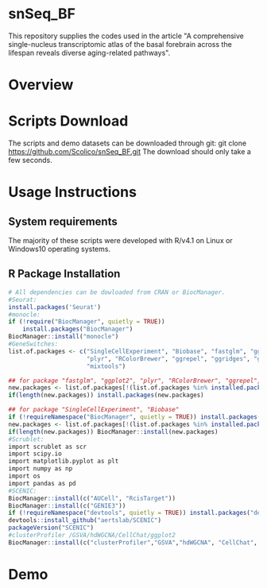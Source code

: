 # snSeq_BF
This repository supplies the codes used in the article "A comprehensive single-nucleus transcriptomic atlas of the basal forebrain across the lifespan reveals diverse aging-related pathways".

# Overview


# Scripts Download
The scripts and demo datasets can be downloaded through git:
git clone https://github.com/Scolico/snSeq_BF.git
The download should only take a few seconds.


# Usage Instructions



## System requirements
The majority of these scripts were developed with R/v4.1 on Linux or Windows10 operating systems. 

## R Package Installation
~~~ R
# All dependencies can be dowloaded from CRAN or BiocManager.
#Seurat: 
install.packages('Seurat')
#monocle: 
if (!require("BiocManager", quietly = TRUE))
    install.packages("BiocManager")
BiocManager::install("monocle")
#GeneSwitches:
list.of.packages <- c("SingleCellExperiment", "Biobase", "fastglm", "ggplot2", "monocle",
                      "plyr", "RColorBrewer", "ggrepel", "ggridges", "gridExtra", "devtools",
                      "mixtools")

## for package "fastglm", "ggplot2", "plyr", "RColorBrewer", "ggrepel", "ggridges", "gridExtra", "mixtools"
new.packages <- list.of.packages[!(list.of.packages %in% installed.packages()[,"Package"])]
if(length(new.packages)) install.packages(new.packages)

## for package "SingleCellExperiment", "Biobase"
if (!requireNamespace("BiocManager", quietly = TRUE)) install.packages("BiocManager")
new.packages <- list.of.packages[!(list.of.packages %in% installed.packages()[,"Package"])]
if(length(new.packages)) BiocManager::install(new.packages)
#Scrublet:
import scrublet as scr
import scipy.io
import matplotlib.pyplot as plt
import numpy as np
import os
import pandas as pd
#SCENIC:
BiocManager::install(c("AUCell", "RcisTarget"))
BiocManager::install(c("GENIE3"))
if (!requireNamespace("devtools", quietly = TRUE)) install.packages("devtools")
devtools::install_github("aertslab/SCENIC") 
packageVersion("SCENIC")
#clusterProfiler /GSVA/hdWGCNA/CellChat/ggplot2
BiocManager::install(c("clusterProfiler","GSVA","hdWGCNA", "CellChat", "ggplot2"))
~~~

# Demo
